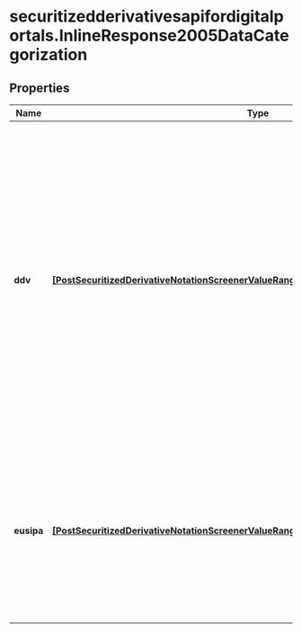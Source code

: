 # securitizedderivativesapifordigitalportals.InlineResponse2005DataCategorization

## Properties

Name | Type | Description | Notes
------------ | ------------- | ------------- | -------------
**ddv** | [**[PostSecuritizedDerivativeNotationScreenerValueRangesGetDataCategorizationDdvItems]**](PostSecuritizedDerivativeNotationScreenerValueRangesGetDataCategorizationDdvItems.md) | Categorization based on the DDV (Deutscher Derivate Verband, German for German Derivatives Association) product classification. This category system (&#x60;id&#x3D;23&#x60;) covers securitized derivatives traded in Germany except exchange trade commodities (ETC) and exchange traded notes (ETN). | [optional] 
**eusipa** | [**[PostSecuritizedDerivativeNotationScreenerValueRangesGetDataCategorizationEusipaItems]**](PostSecuritizedDerivativeNotationScreenerValueRangesGetDataCategorizationEusipaItems.md) | Categorization based on the EUSIPA (European Structured Investment Products Association) product classification. This category system (&#x60;id&#x3D;18&#x60;) covers all securitized derivatives. | [optional] 


